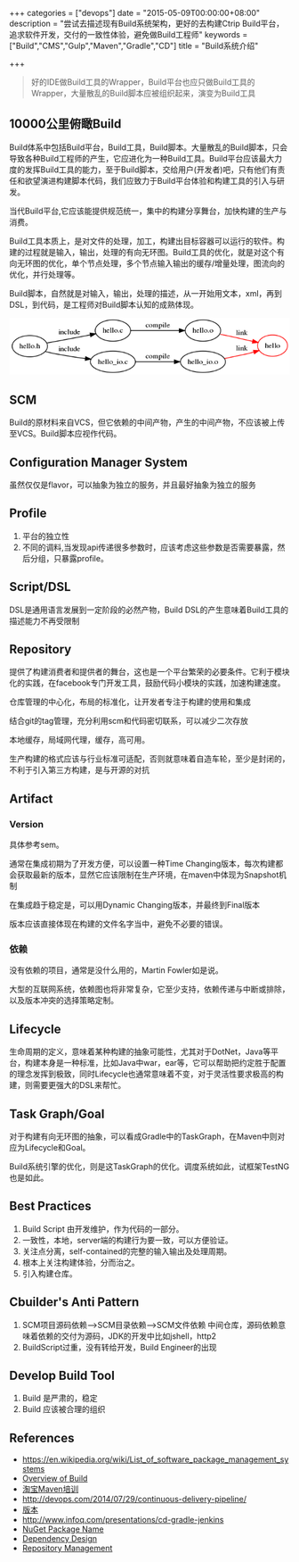 +++
categories = ["devops"]
date = "2015-05-09T00:00:00+08:00"
description = "尝试去描述现有Build系统架构，更好的去构建Ctrip Build平台，追求软件开发，交付的一致性体验，避免做Build工程师"
keywords = ["Build","CMS","Gulp","Maven","Gradle","CD"]
title = "Build系统介绍"

+++

>好的IDE做Build工具的Wrapper，Build平台也应只做Build工具的Wrapper，大量散乱的Build脚本应被组织起来，演变为Build工具

## 10000公里俯瞰Build

Build体系中包括Build平台，Build工具，Build脚本。大量散乱的Build脚本，只会导致各种Build工程师的产生，它应进化为一种Build工具。Build平台应该最大力度的发挥Build工具的能力，至于Build脚本，交给用户(开发者)吧，只有他们有责任和欲望演进构建脚本代码，我们应致力于Build平台体验和构建工具的引入与研发。

当代Build平台,它应该能提供规范统一，集中的构建分享舞台，加快构建的生产与消费。

Build工具本质上，是对文件的处理，加工，构建出目标容器可以运行的软件。构建的过程就是输入，输出，处理的有向无环图。Build工具的优化，就是对这个有向无环图的优化，单个节点处理，多个节点输入输出的缓存/增量处理，图流向的优化，并行处理等。

Build脚本，自然就是对输入，输出，处理的描述，从一开始用文本，xml，再到DSL，到代码，是工程师对Build脚本认知的成熟体现。


![](https://raw.githubusercontent.com/cosyman/cosyman-hugo/master/static/images/devops/deg.png)

## SCM
Build的原材料来自VCS，但它依赖的中间产物，产生的中间产物，不应该被上传至VCS。Build脚本应视作代码。

## Configuration Manager System

虽然仅仅是flavor，可以抽象为独立的服务，并且最好抽象为独立的服务

## Profile

1. 平台的独立性
2. 不同的调料,当发现api传递很多参数时，应该考虑这些参数是否需要暴露，然后分组，只暴露profile。

## Script/DSL
DSL是通用语言发展到一定阶段的必然产物，Build DSL的产生意味着Build工具的描述能力不再受限制

## Repository

提供了构建消费者和提供者的舞台，这也是一个平台繁荣的必要条件。它利于模块化的实践，在facebook专门开发工具，鼓励代码小模块的实践，加速构建速度。

仓库管理的中心化，布局的标准化，让开发者专注于构建的使用和集成

结合git的tag管理，充分利用scm和代码密切联系，可以减少二次存放

本地缓存，局域网代理，缓存，高可用。

生产构建的格式应该与行业标准可适配，否则就意味着自造车轮，至少是封闭的，不利于引入第三方构建，是与开源的对抗

## Artifact

### Version

具体参考sem。

通常在集成初期为了开发方便，可以设置一种Time Changing版本，每次构建都会获取最新的版本，显然它应该限制在生产环境，在maven中体现为Snapshot机制

在集成趋于稳定是，可以用Dynamic Changing版本，并最终到Final版本

版本应该直接体现在构建的文件名字当中，避免不必要的错误。

### 依赖
没有依赖的项目，通常是没什么用的，Martin Fowler如是说。

大型的互联网系统，依赖图也将非常复杂，它至少支持，依赖传递与中断或排除，以及版本冲突的选择策略定制。

## Lifecycle

生命周期的定义，意味着某种构建的抽象可能性，尤其对于DotNet，Java等平台，构建本身是一种标准，比如Java中war，ear等，它可以帮助把约定胜于配置的理念发挥到极致，同时Lifecycle也通常意味着不变，对于灵活性要求极高的构建，则需要更强大的DSL来帮忙。

## Task Graph/Goal

对于构建有向无环图的抽象，可以看成Gradle中的TaskGraph，在Maven中则对应为Lifecycle和Goal。

Build系统引擎的优化，则是这TaskGraph的优化。调度系统如此，试框架TestNG也是如此。

## Best Practices

1. Build Script 由开发维护，作为代码的一部分。
2. 一致性，本地，server端的构建行为要一致，可以方便验证。
3. 关注点分离，self-contained的完整的输入输出及处理周期。
4. 根本上关注构建体验，分而治之。
5. 引入构建仓库。


## Cbuilder's Anti Pattern

1. SCM项目源码依赖-->SCM目录依赖-->SCM文件依赖 中间仓库，源码依赖意味着依赖的交付为源码，JDK的开发中比如jshell，http2
2. BuildScript过重，没有转给开发，Build Engineer的出现


## Develop Build Tool

1. Build 是严肃的，稳定
2. Build 应该被合理的组织


## References

- https://en.wikipedia.org/wiki/List_of_software_package_management_systems
- [Overview of  Build](http://www.cs.virginia.edu/~dww4s/articles/build_systems.html)
- [淘宝Maven培训](http://www.open-open.com/doc/view/4058453cde4b429c82ff2807d8aa81f0)
- http://devops.com/2014/07/29/continuous-delivery-pipeline/
- [版本](http://semver.org)
- http://www.infoq.com/presentations/cd-gradle-jenkins
- [NuGet Package Name](http://blog.nuget.org/20150729/Introducing-nuget-uwp.html)
- [Dependency Design](https://dzone.com/refcardz/designing-quality-software)
- [Repository Management](https://dzone.com/refcardz/getting-started-repository)
